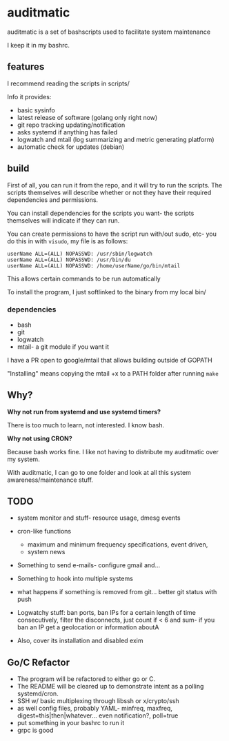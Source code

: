 # auditmatic
auditmatic is a set of bashscripts used to facilitate system maintenance

I keep it in my bashrc.

## features

I recommend reading the scripts in scripts/

Info it provides:
* basic sysinfo
* latest release of software (golang only right now)
* git repo tracking updating/notification
* asks systemd if anything has failed
* logwatch and mtail (log summarizing and metric generating platform)
* automatic check for updates (debian)

## build

First of all, you can run it from the repo, and it will try to run the scripts. The scripts themselves will describe whether or not they have their required dependencies and permissions.

You can install dependencies for the scripts you want- the scripts themselves will indicate if they can run.

You can create permissions to have the script run with/out sudo, etc- you do this in with `visudo`, my file is as follows:
```
userName ALL=(ALL) NOPASSWD: /usr/sbin/logwatch
userName ALL=(ALL) NOPASSWD: /usr/bin/du
userName ALL=(ALL) NOPASSWD: /home/userName/go/bin/mtail
```
This allows certain commands to be run automatically


To install the program, I just softlinked to the binary from my local bin/

### dependencies

* bash
* git
* logwatch
* mtail- a git module if you want it

I have a PR open to google/mtail that allows building outside of GOPATH

"Installing" means copying the mtail +x to a PATH folder after running `make`

## Why?

**Why not run from systemd and use systemd timers?**

There is too much to learn, not interested. I know bash.

**Why not using CRON?**

Because bash works fine. I like not having to distribute my auditmatic over my system.

With auditmatic, I can go to one folder and look at all this system awareness/maintenance stuff.

## TODO

* system monitor and stuff- resource usage, dmesg events
* cron-like functions
  * maximum and minimum frequency specifications, event driven, 
  * system news
* Something to send e-mails- configure gmail and...
* Something to hook into multiple systems
* what happens if something is removed from git... better git status with push

* Logwatchy stuff: ban ports, ban IPs for a certain length of time consecutively, filter the disconnects, just count if < 6 and sum- if you ban an IP get a geolocation or information aboutA
* Also, cover its installation and disabled exim

## Go/C Refactor

* The program will be refactored to either go or C. 
* The README will be cleared up to demonstrate intent as a polling systemd/cron.
* SSH w/ basic multiplexing through libssh or x/crypto/ssh
* as well config files, probably YAML- minfreq, maxfreq, digest=this|then|whatever... even notification?, poll=true
* put something in your bashrc to run it
* grpc is good

